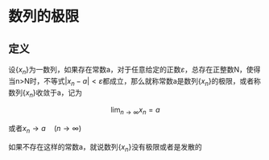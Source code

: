 # 数列的极限

## 定义

设$\{x_n\}$为一数列，如果存在常数a，对于任意给定的正数$\varepsilon$，总存在正整数N，使得当n>N时，不等式$|x_n-a|< \varepsilon$都成立，那么就称常数a是数列$\{x_n\}$的极限，或者称数列$\{x_n\}$收敛于a，记为

$$
\lim_{n \to \infty} {x_n} = a
$$

或者$x_n \to a \quad (n \to \infty)$



如果不存在这样的常数a，就说数列$\{x_n\}$没有极限或者是发散的
